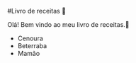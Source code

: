 #Livro de receitas :bread:

Olá! Bem vindo ao meu livro de receitas.:book:



* Cenoura
* Beterraba
* Mamão









